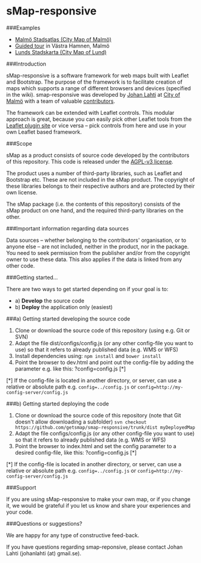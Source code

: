 sMap-responsive
===========

###Examples
- [Malmö Stadsatlas (City Map of Malmö)](http://kartor.malmo.se/init/?appid=stadsatlas-v1)
- [Guided tour](http://kartor.malmo.se/init/?appid=tema_vh-v1) in Västra Hamnen, Malmö
- [Lunds Stadskarta (City Map of Lund)](http://www.lund.se/Tillbehor/Karta-over-Lund/)

###Introduction

sMap-responsive is a software framework for web maps built with Leaflet and Bootstrap. The purpose of the framework is to facilitate creation of maps which supports a range of different browsers and devices (specified in the wiki). smap-responsive was developed by [Johan Lahti](https://github.com/johanlahti) at [City of Malmö](http://www.malmo.se) with a team of valuable [contributors](https://github.com/getsmap/smap-responsive/graphs/contributors).

The framework can be extended with Leaflet controls. This modular approach is great, because you can easily pick other Leaflet tools from the [Leaflet plugin site](http://leafletjs.com/plugins.html) or vice versa – pick controls from here and use in your own Leaflet based framework.

###Scope

sMap as a product consists of source code developed by the contributors of this repository. This code is released under the [AGPL-v3 license](http://www.gnu.org/licenses/agpl-3.0.html).

The product uses a number of third-party libraries, such as Leaflet and Bootstrap etc. These are not included in the sMap product. The copyright of these libraries belongs to their respective authors and are protected by their own license.

The sMap package (i.e. the contents of this repository) consists of the sMap product on one hand, and the required third-party libraries on the other.

###Important information regarding data sources

Data sources – whether belonging to the contributors' organisation, or to anyone else – are not included, neither in the product, nor in the package. You need to seek permission from the publisher and/or from the copyright owner to use these data. This also applies if the data is linked from any other code.

###Getting started…

There are two ways to get started depending on if your goal is to:
- a) **Develop** the source code
- b) **Deploy** the application only (easiest)

###a) Getting started developing the source code

1. Clone or download the source code of this repository (using e.g. Git or SVN)
2. Adapt the file dist/configs/config.js (or any other config-file you want to use) so that it refers to already published data (e.g. WMS or WFS)
3. Install dependencies using: ```npm install``` and ```bower install```
4. Point the browser to dev.html and point out the config-file by adding the parameter e.g. like this: ?config=config.js [*]

[*] If the config-file is located in another directory, or server, can use a relative or absolute path e.g. ```config=../config.js``` or ```config=http://my-config-server/config.js```

###b) Getting started deploying the code

1. Clone or download the source code of this repository (note that Git doesn't allow downloading a subfolder)
```svn checkout https://github.com/getsmap/smap-responsive/trunk/dist myDeployedMap```
2. Adapt the file configs/config.js (or any other config-file you want to use) so that it refers to already published data (e.g. WMS or WFS)
3. Point the browser to index.html and set the config parameter to a desired config-file, like this: ?config=config.js [*]

[*] If the config-file is located in another directory, or server, can use a relative or absolute path e.g. ```config=../config.js``` or ```config=http://my-config-server/config.js```

###Support

If you are using sMap-responsive to make your own map, or if you change it, we would be grateful if you let us know and share your experiences and your code.

###Questions or suggestions?

We are happy for any type of constructive feed-back.

If you have questions regarding smap-reponsive, please contact Johan Lahti (johanlahti (at) gmail.se).
